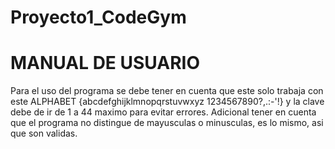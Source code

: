 # Proyecto1_CodeGym

# MANUAL DE USUARIO

Para el uso del programa se debe tener en cuenta que este solo trabaja con este ALPHABET {abcdefghijklmnopqrstuvwxyz 1234567890?,.:-'!} y la clave debe de ir de 1 a 44 maximo para evitar errores. Adicional tener en cuenta que el programa no distingue de mayusculas o minusculas, es lo mismo, asi que son validas.
